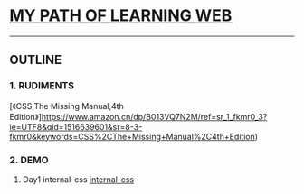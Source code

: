 # [MY PATH OF LEARNING WEB](https://kunduin.github.io/Web-Begin/)

---

## OUTLINE

### 1. RUDIMENTS

[《CSS,The Missing Manual,4th Edition》]https://www.amazon.cn/dp/B013VQ7N2M/ref=sr_1_fkmr0_3?ie=UTF8&qid=1516639601&sr=8-3-fkmr0&keywords=CSS%2CThe+Missing+Manual%2C4th+Edition)

### 2. DEMO

1. Day1 internal-css [internal-css](https://kunduin.github.io/Web-Begin/day1/internal-css.html)
